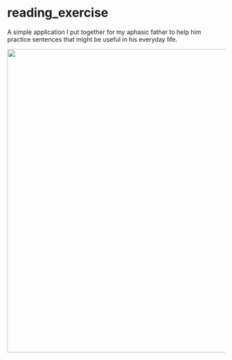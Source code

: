 # reading_exercise

A simple application I put together for my aphasic father to help him practice sentences that might be useful in his everyday life.

<img src="https://www.pngmart.com/files/22/Wombats-PNG-Photos.png" width="700"/>
